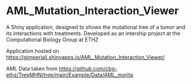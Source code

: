 # AML_Mutation_Interaction_Viewer

A Shiny application, designed to shows the mutational tree of a tumor and its interactions with treatments.
Developed as an intership project at the Computational Biology Group at ETHZ

Application hosted on https://gimperiali.shinyapps.io/AML_Mutation_Interaction_Viewer/

AML Data taken from https://github.com/cbg-ethz/TreeMHN/tree/main/Example/Data/AML_morita
